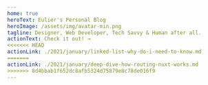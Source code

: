 ```yaml
---
home: true
heroText: Eulier's Personal Blog
heroImage: /assets/img/avatar-min.png
tagline: Designer, Web Developer, Tech Savvy & Human after all.
actionText: Check it out! →
<<<<<<< HEAD
actionLink: ./2021/january/linked-list-why-do-i-need-to-know.md
=======
actionLink: ./2021/january/deep-dive-how-routing-nuxt-works.md
>>>>>>> 8d4bbab1f652dc8afb5324d75879e8c78de016f9
---
```

